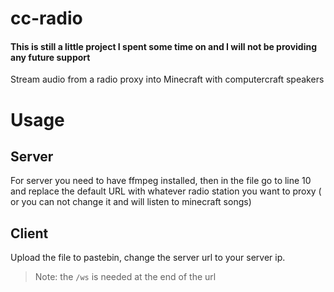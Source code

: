 # cc-radio
#### This is still a little project I spent some time on and I will not be providing any future support
Stream audio from a radio proxy into Minecraft with computercraft speakers

# Usage

## Server
For server you need to have ffmpeg installed, then in the file go to line 10 and replace the default URL with whatever radio station you want to proxy ( or you can not change it and will listen to minecraft songs)

## Client
Upload the file to pastebin, change the server url to your server ip.
> Note: the `/ws` is needed at the end of the url 